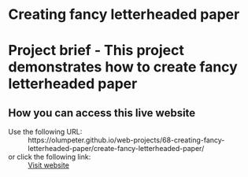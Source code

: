 # Creating fancy letterheaded paper 

# Project brief - This project demonstrates how to create fancy letterheaded paper

## How you can access this live website

<dl>
  Use the following URL:
  <dd>
    https://olumpeter.github.io/web-projects/68-creating-fancy-letterheaded-paper/create-fancy-letterheaded-paper/
  </dd>
  or click the following link:
  <dd>
    <a href="https://olumpeter.github.io/web-projects/68-creating-fancy-letterheaded-paper/create-fancy-letterheaded-paper/">Visit website</a>
  </dd>
</dl>
